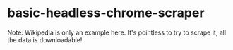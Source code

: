 # basic-headless-chrome-scraper

Note: Wikipedia is only an example here. It's pointless to try to scrape it, all the data is downloadable!
